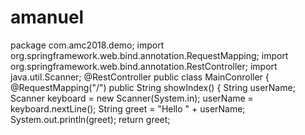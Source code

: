 
# amanuel

package com.amc2018.demo;
import org.springframework.web.bind.annotation.RequestMapping;
import org.springframework.web.bind.annotation.RestController;
import java.util.Scanner;
@RestController
public class MainConroller {
    @RequestMapping("/")
    public String showIndex() {
        String userName;
        Scanner keyboard = new Scanner(System.in);
        userName = keyboard.nextLine();
        String greet = "Hello " + userName;
        System.out.println(greet);
        return greet;

